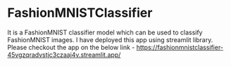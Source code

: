 # FashionMNISTClassifier
It is a FashionMNIST classifier model which can be used to classify FashionMNIST images.
I have deployed this app using streamlit library.
Please checkout the app on the below link - https://fashionmnistclassifier-45vgzqradvstjc3czaaj4v.streamlit.app/
